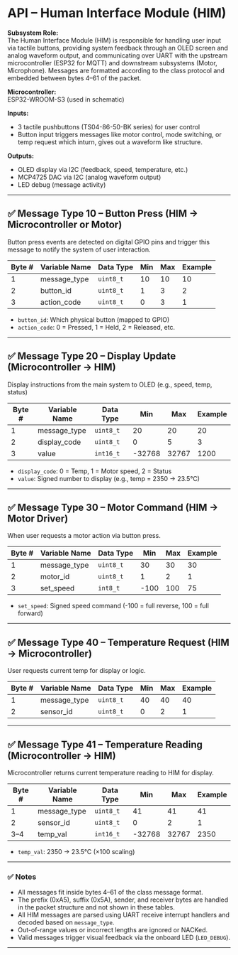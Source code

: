 # API – Human Interface Module (HIM)

**Subsystem Role:**  
The Human Interface Module (HIM) is responsible for handling user input via tactile buttons, providing system feedback through an OLED screen and analog waveform output, and communicating over UART with the upstream microcontroller (ESP32 for MQTT) and downstream subsystems (Motor, Microphone). Messages are formatted according to the class protocol and embedded between bytes 4–61 of the packet.

**Microcontroller:**  
ESP32-WROOM-S3 (used in schematic)

**Inputs:**
- 3 tactile pushbuttons (TS04-86-50-BK series) for user control
- Button input triggers messages like motor control, mode switching, or temp request which inturn, gives out a waveform like structure. 

**Outputs:**
- OLED display via I2C (feedback, speed, temperature, etc.)
- MCP4725 DAC via I2C (analog waveform output)
- LED debug (message activity)

---

## ✅ Message Type 10 – Button Press (HIM → Microcontroller or Motor)

Button press events are detected on digital GPIO pins and trigger this message to notify the system of user interaction.

| Byte # | Variable Name | Data Type | Min | Max | Example |
|--------|---------------|-----------|-----|-----|---------|
| 1 | message_type | `uint8_t` | 10 | 10 | 10 |
| 2 | button_id | `uint8_t` | 1 | 3 | 2 |
| 3 | action_code | `uint8_t` | 0 | 3 | 1 |

- `button_id`: Which physical button (mapped to GPIO)
- `action_code`: 0 = Pressed, 1 = Held, 2 = Released, etc.

---

## ✅ Message Type 20 – Display Update (Microcontroller → HIM)

Display instructions from the main system to OLED (e.g., speed, temp, status)

| Byte # | Variable Name | Data Type | Min | Max | Example |
|--------|---------------|-----------|-----|-----|---------|
| 1 | message_type | `uint8_t` | 20 | 20 | 20 |
| 2 | display_code | `uint8_t` | 0 | 5 | 3 |
| 3 | value | `int16_t` | -32768 | 32767 | 1200 |

- `display_code`: 0 = Temp, 1 = Motor speed, 2 = Status
- `value`: Signed number to display (e.g., temp = 2350 → 23.5°C)

---

## ✅ Message Type 30 – Motor Command (HIM → Motor Driver)

When user requests a motor action via button press.

| Byte # | Variable Name | Data Type | Min | Max | Example |
|--------|---------------|-----------|-----|-----|---------|
| 1 | message_type | `uint8_t` | 30 | 30 | 30 |
| 2 | motor_id | `uint8_t` | 1 | 2 | 1 |
| 3 | set_speed | `int8_t` | -100 | 100 | 75 |

- `set_speed`: Signed speed command (-100 = full reverse, 100 = full forward)

---

## ✅ Message Type 40 – Temperature Request (HIM → Microcontroller)

User requests current temp for display or logic.

| Byte # | Variable Name | Data Type | Min | Max | Example |
|--------|---------------|-----------|-----|-----|---------|
| 1 | message_type | `uint8_t` | 40 | 40 | 40 |
| 2 | sensor_id | `uint8_t` | 0 | 2 | 1 |

---

## ✅ Message Type 41 – Temperature Reading (Microcontroller → HIM)

Microcontroller returns current temperature reading to HIM for display.

| Byte # | Variable Name | Data Type | Min | Max | Example |
|--------|---------------|-----------|-----|-----|---------|
| 1 | message_type | `uint8_t` | 41 | 41 | 41 |
| 2 | sensor_id | `uint8_t` | 0 | 2 | 1 |
| 3–4 | temp_val | `int16_t` | -32768 | 32767 | 2350 |

- `temp_val`: 2350 → 23.5°C (×100 scaling)

---

### ✅ Notes

- All messages fit inside bytes 4–61 of the class message format.
- The prefix (0xA5), suffix (0x5A), sender, and receiver bytes are handled in the packet structure and not shown in these tables.
- All HIM messages are parsed using UART receive interrupt handlers and decoded based on `message_type`.
- Out-of-range values or incorrect lengths are ignored or NACKed.
- Valid messages trigger visual feedback via the onboard LED (`LED_DEBUG`).

---

